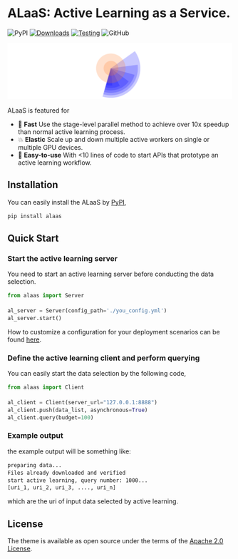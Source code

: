 # ALaaS: Active Learning as a Service.

![PyPI](https://img.shields.io/pypi/v/alaas?color=green) [![Downloads](https://pepy.tech/badge/alaas)](https://pepy.tech/project/alaas) [![Testing](https://github.com/MLSysOps/alaas/actions/workflows/main.yml/badge.svg?branch=main)](https://github.com/MLSysOps/alaas/actions/workflows/main.yml) ![GitHub](https://img.shields.io/github/license/MLSysOps/alaas)

![](./docs/images/logo.svg)

ALaaS is featured for

- :rocket: **Fast** Use the stage-level parallel method to achieve over 10x speedup than normal active learning process.
- :collision:	**Elastic** Scale up and down multiple active workers on single or multiple GPU devices.
- :hatching_chick: **Easy-to-use** With <10 lines of code to start APIs that prototype an active learning workflow.


## Installation

You can easily install the ALaaS by [PyPI](https://pypi.org/project/alaas/),

```bash
pip install alaas
```

## Quick Start


### Start the active learning server

You need to start an active learning server before conducting the data selection.

```python
from alaas import Server

al_server = Server(config_path='./you_config.yml')
al_server.start()
```

How to customize a configuration for your deployment scenarios can be found [here](./docs/configuration.md).

### Define the active learning client and perform querying

You can easily start the data selection by the following code,

```python 
from alaas import Client 

al_client = Client(server_url="127.0.0.1:8888")
al_client.push(data_list, asynchronous=True)
al_client.query(budget=100)
```

### Example output

the example output will be something like:

```bash
preparing data...
Files already downloaded and verified
start active learning, query number: 1000...
[uri_1, uri_2, uri_3, ...., uri_n]
```

which are the uri of input data selected by active learning.


## License

The theme is available as open source under the terms of the [Apache 2.0 License](./LICENSE).
